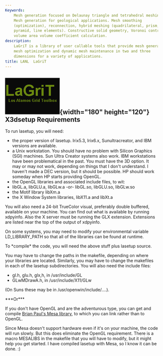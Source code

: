 ```yaml
---
Keywords: 
    Mesh generation focused on Delaunay triangle and tetrahedral meshing.
    Mesh generation for geological applications. Mesh smoothing
    (optimization), reconnection, hybrid meshing (quadrilateral, prism,
    pyramid, line elements). Constructive solid geometry, Voronoi control
    volume area volume coefficient calculation.
description: 
    LaGriT is a library of user callable tools that provide mesh generation,
    mesh optimization and dynamic mesh maintenance in two and three
    dimensions for a variety of applications.
title: LANL  LaGriT 
---
```




![](images/lagrit2.jpg){width="180" height="120"}
X3dsetup Requirements
---------------------

To run lasetup, you will need:

-   the proper version of lasetup. Irix5.3, Irix6.x, Sunultracreator,
    and IBM versions are available.
-   a Unix workstation. You should have no problem with Silicon Graphics
    (SGI) machines. Sun Ultra Creator systems also work. IBM
    workstations have been problematical in the past. You must have the
    3D option. It may or may not work, depending on things that I don't
    understand. I haven't made a DEC version, but it should be possible.
    HP should work someday when HP starts providing OpenGL.
-   the OpenGL libraries and associated include files, to wit:
-   libGL.a, libGLU.a, libGLw.a -or- libGL.so, libGLU.so, libGLw.so
-   the Motif library libXm.a
-   the X Window System libraries, libX11.a and libXt.a

You will also need a 24-bit TrueColor visual, preferably double
buffered, available on your machine. You can find out what is available
by running xdpyinfo. Also the X server must be running the GLX
extension. Extensions are listed near the top of the output of xdpyinfo.

On some systems, you may need to modify your environmental variable
LD\_LIBRARY\_PATH so that all of the libraries can be found at runtime.

To \*compile\* the code, you will need the above stuff plus lasetup
source.

You may have to change the paths in the makefile, depending on where
your libraries are located. Similarly, you may have to change the
makefiles in each of the lasetup subdirectories. You will also need the
include files:

-   gl.h, glu.h, glx,h, in /usr/include/GL
-   GLwMDrawA.h, in /usr/include/X11/GLw

(On Suns these may be in /usr/openwin/include/....).

\*\*\*Or\*\*\*

If you don't have OpenGL and are the adventurous type, you can get and
compile [Brian Paul's Mesa
library](http://www.ssec.wisc.edu/~billh/bp/Mesa30.html), to which you
can link rather than to OpenGL.

Since Mesa doesn't support hardware even if it's on your machine, the
code will run slowly. But this does eliminate the OpenGL requirement.
There is a macro MESALIBS in the makefile that you will have to modify,
but it might help you get started. I have compiled lasetup with Mesa, so
I know it can be done. :)


